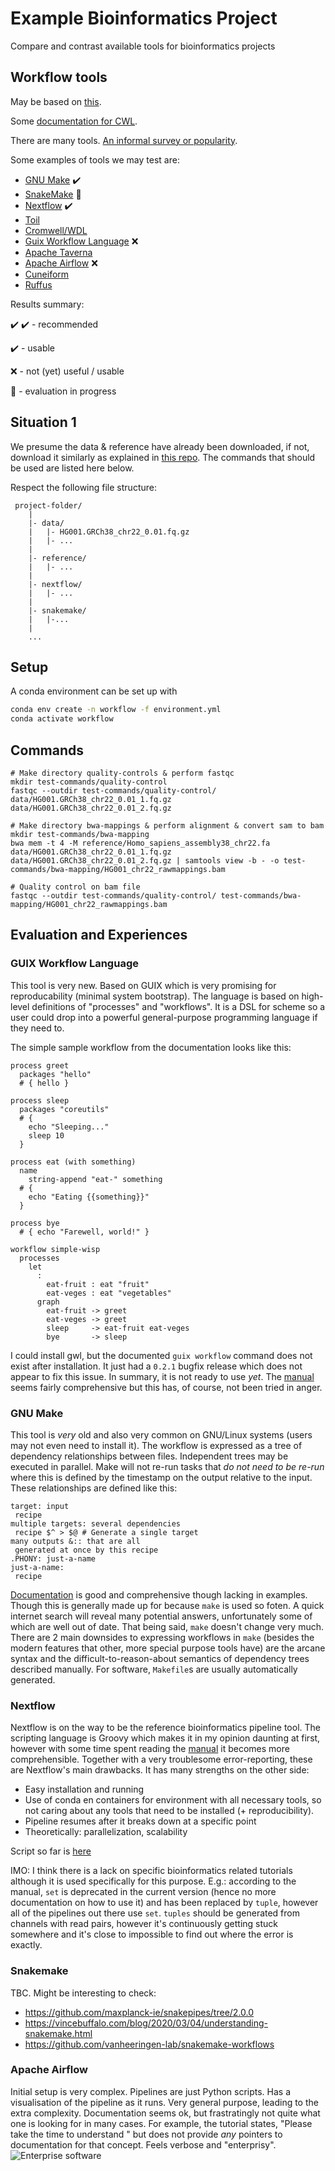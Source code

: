 # Example Bioinformatics Project
Compare and contrast available tools for bioinformatics projects

## Workflow tools
May be based on [this](https://github.com/grst/snakemake_nextflow_wdl).

Some [documentation for CWL](https://www.commonwl.org/).

There are many tools. [An informal survey or popularity](https://docs.google.com/forms/d/e/1FAIpQLScoj8Po4P3Qrh7rbJrq2R35c3PQsNCynEeEVUAdcGyly7TT_Q/viewanalytics).

Some examples of tools we may test are:
* [GNU Make](https://www.gnu.org/software/make/) :heavy_check_mark:
* [SnakeMake](https://snakemake.readthedocs.io) :construction:
* [Nextflow](https://www.nextflow.io/) :heavy_check_mark:
* [Toil](https://toil.ucsc-cgl.org/)
* [Cromwell/WDL](https://cromwell.readthedocs.io)
* [Guix Workflow Language](https://www.guixwl.org/) :x:
* [Apache Taverna]()
* [Apache Airflow](https://airflow.apache.org/) :x:
* [Cuneiform]()
* [Ruffus](http://www.ruffus.org.uk/)


Results summary:

:heavy_check_mark: :heavy_check_mark: - recommended

:heavy_check_mark: - usable

:x: - not (yet) useful / usable

:construction: - evaluation in progress

## Situation 1
We presume the data & reference have already been downloaded, if not, download it similarly as explained in [this repo](https://github.com/tmuylder/variantcalling/blob/master/Commands_jan2020_10pc.md). The commands that should be used are listed here below.

Respect the following file structure:
```
 project-folder/
    |
    |- data/
    |   |- HG001.GRCh38_chr22_0.01.fq.gz
    |   |- ...
    |
    |- reference/
    |   |- ...
    |
    |- nextflow/ 
    |   |- ...
    |
    |- snakemake/
    |   |-...
    | 
    ...
```

## Setup
A conda environment can be set up with
```bash
conda env create -n workflow -f environment.yml
conda activate workflow
```

## Commands

```
# Make directory quality-controls & perform fastqc
mkdir test-commands/quality-control
fastqc --outdir test-commands/quality-control/ data/HG001.GRCh38_chr22_0.01_1.fq.gz data/HG001.GRCh38_chr22_0.01_2.fq.gz

# Make directory bwa-mappings & perform alignment & convert sam to bam
mkdir test-commands/bwa-mapping
bwa mem -t 4 -M reference/Homo_sapiens_assembly38_chr22.fa data/HG001.GRCh38_chr22_0.01_1.fq.gz data/HG001.GRCh38_chr22_0.01_2.fq.gz | samtools view -b - -o test-commands/bwa-mapping/HG001_chr22_rawmappings.bam

# Quality control on bam file
fastqc --outdir test-commands/quality-control/ test-commands/bwa-mapping/HG001_chr22_rawmappings.bam
```
## Evaluation and Experiences
### GUIX Workflow Language
This tool is very new. Based on GUIX which is very promising for reproducability (minimal system bootstrap). The language is based on high-level definitions of "processes" and "workflows". It is a DSL for scheme so a user could drop into a powerful general-purpose programming language if they need to.

The simple sample workflow from the documentation looks like this:
```
process greet
  packages "hello"
  # { hello }

process sleep
  packages "coreutils"
  # {
    echo "Sleeping..."
    sleep 10
  }

process eat (with something)
  name
    string-append "eat-" something
  # {
    echo "Eating {{something}}"
  }

process bye
  # { echo "Farewell, world!" }

workflow simple-wisp
  processes
    let
      :
        eat-fruit : eat "fruit"
        eat-veges : eat "vegetables"
      graph
        eat-fruit -> greet
        eat-veges -> greet
        sleep     -> eat-fruit eat-veges
        bye       -> sleep
```

I could install gwl, but the documented `guix workflow` command does not exist after installation. It just had a `0.2.1` bugfix release which does not appear to fix this issue. In summary, it is not ready to use _yet_. The [manual](https://www.guixwl.org/manual/gwl.html) seems fairly comprehensive but this has, of course, not been tried in anger.

### GNU Make
This tool is _very_ old and also very common on GNU/Linux systems (users may not even need to install it). The workflow is expressed as a tree of dependency relationships between files. Independent trees may be executed in parallel. Make will not re-run tasks that _do not need to be re-run_ where this is defined by the timestamp on the output relative to the input. These relationships are defined like this:
```make
target: input
 recipe
multiple targets: several dependencies
 recipe $^ > $@ # Generate a single target
many outputs &:: that are all
 generated at once by this recipe
.PHONY: just-a-name
just-a-name:
 recipe
```
[Documentation](https://www.gnu.org/software/make/manual/html_node/index.html) is good and comprehensive though lacking in examples. Though this is generally made up for because `make` is used so foten. A quick internet search will reveal many potential answers, unfortunately some of which are well out of date. That being said, `make` doesn't change very much. There are 2 main downsides to expressing workflows in `make` (besides the modern features that other, more special purpose tools have) are the arcane syntax and the difficult-to-reason-about semantics of dependency trees described manually. For software, `Makefile`s are usually automatically generated.

### Nextflow
Nextflow is on the way to be the reference bioinformatics pipeline tool. The scripting language is Groovy which makes it in my opinion daunting at first, however with some time spent reading the [manual](https://www.nextflow.io/docs/latest/getstarted.html) it becomes more comprehensible. Together with a very troublesome error-reporting, these are Nextflow's main drawbacks. It has many strengths on the other side: 
- Easy installation and running
- Use of conda en containers for environment with all necessary tools, so not caring about any tools that need to be installed (+ reproducibility). 
- Pipeline resumes after it breaks down at a specific point
- Theoretically: parallelization,  scalability

Script so far is [here](scripts/testmapping.nf)

IMO: I think there is a lack on specific bioinformatics related tutorials although it is used specifically for this purpose. E.g.: according to the manual, `set` is deprecated in the current version (hence no more documentation on how to use it) and has been replaced by `tuple`, however all of the pipelines out there use `set`. `tuples` should be generated from channels with read pairs, however it's continuously getting stuck somewhere and it's close to impossible to find out where the error is exactly. 

### Snakemake
TBC.
Might be interesting to check: 
- https://github.com/maxplanck-ie/snakepipes/tree/2.0.0
- https://vincebuffalo.com/blog/2020/03/04/understanding-snakemake.html
- https://github.com/vanheeringen-lab/snakemake-workflows

### Apache Airflow
Initial setup is very complex. Pipelines are just Python scripts. Has a visualisation of the pipeline as it runs. Very general purpose, leading to the extra complexity. Documentation seems ok, but frastratingly not quite what one is looking for in many cases. For example, the tutorial states, "Please take the time to understand **<concept>**" but does not provide _any_ pointers to documentation for that concept. Feels verbose and "enterprisy".
 ![Enterprise software](https://i.imgflip.com/138d0a.jpg)

